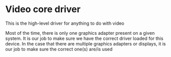 # Video core driver

This is the high-level driver for anything to do with video

Most of the time, there is only one graphics adapter present on a given system. It is our job to make sure
we have the correct driver loaded for this device. In the case that there are multiple graphics adapters or displays,
it is our job to make sure the correct one(s) are/is used
